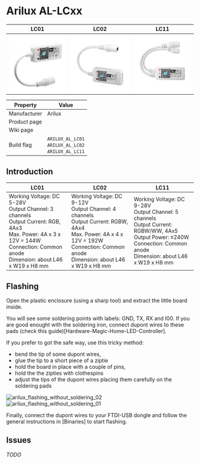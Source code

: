 # Arilux AL-LCxx

|LC01|LC02|LC11|
|---|---|---|
|![Arilux AL-LC01](images/devices/arilux-al-lc01.jpg)|![Arilux AL-LC02](images/devices/arilux-al-lc02.jpg)|![Arilux AL-LC11](images/devices/arilux-al-lc11.jpg)|

|Property|Value|
|---|---|
|Manufacturer|Arilux|
|Product page||
|Wiki page||
|Build flag|`ARILUX_AL_LC01`<br>`ARILUX_AL_LC02`<br> `ARILUX_AL_LC11`|

## Introduction

|LC01|LC02|LC11|
|---|---|---|
|Working Voltage: DC 5-28V<br>Output Channel: 3 channels<br>Output Current: RGB, 4Ax3<br>Max. Power: 4A x 3 x 12V = 144W<br>Connection: Common anode<br>Dimension: about L46 x W19 x H8 mm|Working Voltage: DC 9-12V<br>Output Channel: 4 channels<br>Output Current: RGBW, 4Ax4<br>Max. Power: 4A x 4 x 12V = 192W<br>Connection: Common anode<br>Dimension: about L46 x W19 x H8 mm|Working Voltage: DC 9-28V<br>Output Channel: 5 channels<br>Output Current: RGBW/WW, 4Ax5<br>Output Power: ≤240W<br>Connection: Common anode<br>Dimension: about L46 x W19 x H8 mm|

## Flashing

Open the plastic enclosure (using a sharp tool) and extract the little board inside.

You will see some soldering points with labels: GND, TX, RX and I00. If you are good enought with the soldering iron, connect dupont wires to these pads (check this guide)[Hardware-Magic-Home-LED-Controller]. 

If you prefer to got the safe way, use this tricky method: 

* bend the tip of some dupont wires, 
* glue the tip to a short piece of a ziptie
* hold the board in place with a couple of pins,
* hold the the zipties with clothespins
* adjust the tips of the dupont wires placing them carefully on the soldering pads 

![arilux_flashing_without_soldering_02](https://user-images.githubusercontent.com/697599/42446451-915c1f64-8376-11e8-9ac7-4c797d6673ce.jpg)
![arilux_flashing_without_soldering_01](https://user-images.githubusercontent.com/697599/42446452-91df2972-8376-11e8-898b-d1014e15f9d8.jpg)


Finally, connect the dupont wires to your FTDI-USB dongle and follow the general instructions in [Binaries] to start flashing.


## Issues

*TODO*